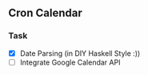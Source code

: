 ## Cron Calendar

### Task

- [x] Date Parsing (in DIY Haskell Style :))
- [ ] Integrate Google Calendar API
